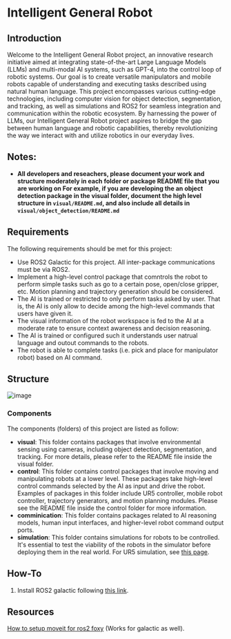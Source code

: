 # Intelligent General Robot

## Introduction
Welcome to the Intelligent General Robot project, an innovative research initiative aimed at integrating state-of-the-art Large Language Models (LLMs) and multi-modal AI systems, such as GPT-4, into the control loop of robotic systems. Our goal is to create versatile manipulators and mobile robots capable of understanding and executing tasks described using natural human language. This project encompasses various cutting-edge technologies, including computer vision for object detection, segmentation, and tracking, as well as simulations and ROS2 for seamless integration and communication within the robotic ecosystem. By harnessing the power of LLMs, our Intelligent General Robot project aspires to bridge the gap between human language and robotic capabilities, thereby revolutionizing the way we interact with and utilize robotics in our everyday lives.

## Notes:
- **All developers and reseachers, please document your work and structure moderately in each folder or package README file that you are working on For example, if you are developing the an object detection package in the visual folder, document the high level structure in ```visual/README.md```, and also include all details in ```visual/object_detection/README.md```**

## Requirements
The following requirements should be met for this project:
- Use ROS2 Galactic for this project. All inter-package communications must be via ROS2.
- Implement a high-level control package that comntrols the robot to perform simple tasks such as go to a certain pose, open/close gripper, etc. Motion planning and trajectory generation should be considered.
- The AI is trained or restricted to only perform tasks asked by user. That is, the AI is only allow to decide among the high-level commands that users have given it.
- The visual information of the robot workspace is fed to the AI at a moderate rate to ensure context awareness and decision reasoning.
- The AI is trained or configured such it understands user natrual language and outout commands to the robots.
- The robot is able to complete tasks (i.e. pick and place for manipulator robot) based on AI command.

## Structure
![image](https://user-images.githubusercontent.com/60408626/231640079-d7932104-3566-415c-9b9a-4c6cf317b02a.png)

### Components
The components (folders) of this project are listed as follow:
- **visual**: This folder contains packages that involve environmental sensing using cameras, including object detection, segmentation, and tracking. For more details, please refer to the README file inside the visual folder.
- **control**: This folder contains control packages that involve moving and manipulating robots at a lower level. These packages take high-level control commands selected by the AI as input and drive the robot. Examples of packages in this folder include UR5 controller, mobile robot controller, trajectory generators, and motion planning modules. Please see the README file inside the control folder for more information.
- **comminication**: This folder contains packages related to AI reasoning models, human input interfaces, and higher-level robot command output ports.
- **simulation**: This folder contains simulations for robots to be controlled. It's essential to test the viability of the robots in the simulator before deploying them in the real world. For UR5 simulation, see [this page](https://github.com/APLunch/Intelligent-General-Robot/blob/master/simulation/ur_simulation/README.md).

## How-To
1. Install ROS2 galactic following [this link](https://docs.ros.org/en/galactic/Installation.html).

## Resources
[How to setup moveit for ros2 foxy](https://industrial-training-master.readthedocs.io/en/foxy/_source/session3/ros2/3-Build-a-MoveIt-Package.html) (Works for galactic as well).
